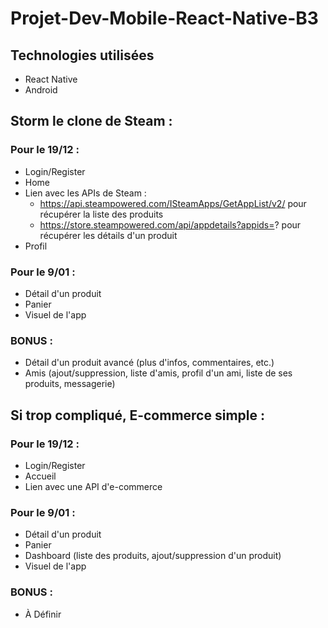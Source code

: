 # Projet-Dev-Mobile-React-Native-B3

## Technologies utilisées
- React Native
- Android

## Storm le clone de Steam :
### Pour le 19/12 :
- Login/Register
- Home
- Lien avec les APIs de Steam : 
    - https://api.steampowered.com/ISteamApps/GetAppList/v2/ pour récupérer la liste des produits
    - https://store.steampowered.com/api/appdetails?appids=? pour récupérer les détails d'un produit
- Profil

### Pour le 9/01 :
- Détail d'un produit
- Panier
- Visuel de l'app

### BONUS :
- Détail d'un produit avancé (plus d'infos, commentaires, etc.)
- Amis (ajout/suppression, liste d'amis, profil d'un ami, liste de ses produits, messagerie)

## Si trop compliqué, E-commerce simple :

### Pour le 19/12 :
- Login/Register
- Accueil
- Lien avec une API d'e-commerce

### Pour le 9/01 :
- Détail d'un produit
- Panier
- Dashboard (liste des produits, ajout/suppression d'un produit)
- Visuel de l'app
### BONUS :
- À Définir 